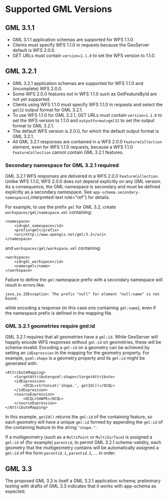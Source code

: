 # Supported GML Versions

## GML 3.1.1

-   GML 3.1.1 application schemas are supported for WFS 1.1.0.
-   Clients must specify WFS 1.1.0 in requests because the GeoServer default is WFS 2.0.0.
-   GET URLs must contain `version=1.1.0` to set the WFS version to 1.1.0.

## GML 3.2.1

-   GML 3.2.1 application schemas are supported for WFS 1.1.0 and (incomplete) WFS 2.0.0.
-   Some WFS 2.0.0 features not in WFS 1.1.0 such as GetFeatureById are not yet supported.
-   Clients using WFS 1.1.0 must specify WFS 1.1.0 in requests and select the `gml32` output format for GML 3.2.1.
-   To use WFS 1.1.0 for GML 3.2.1, GET URLs must contain `version=1.1.0` to set the WFS version to 1.1.0 and `outputFormat=gml32` to set the output format to GML 3.2.1.
-   The default WFS version is 2.0.0, for which the default output format is GML 3.2.1.
-   All GML 3.2.1 responses are contained in a WFS 2.0.0 `FeatureCollection` element, even for WFS 1.1.0 requests, because a WFS 1.1.0 `FeatureCollection` cannot contain GML 3.2.1 features.

### Secondary namespace for GML 3.2.1 required

GML 3.2.1 WFS responses are delivered in a WFS 2.0.0 `FeatureCollection`. Unlike WFS 1.1.0, WFS 2.0.0 does not depend explicitly on any GML version. As a consequence, the GML namespace is secondary and must be defined explicitly as a secondary namespace. See `app-schema.secondary-namespaces`{.interpreted-text role="ref"} for details.

For example, to use the prefix `gml` for GML 3.2, create `workspaces/gml/namespace.xml` containing:

    <namespace>
        <id>gml_namespace</id>
        <prefix>gml</prefix>
        <uri>http://www.opengis.net/gml/3.2</uri>
    </namespace>

and `workspaces/gml/workspace.xml` containing:

    <workspace>
        <id>gml_workspace</id>
        <name>gml</name>
    </workspace>

Failure to define the `gml` namespace prefix with a secondary namespace will result in errors like:

    java.io.IOException: The prefix "null" for element "null:name" is not bound.

while encoding a response (in this case one containing `gml:name`), even if the namespace prefix is defined in the mapping file.

### GML 3.2.1 geometries require gml:id

GML 3.2.1 requires that all geometries have a `gml:id`. While GeoServer will happily encode WFS responses without `gml:id` on geometries, these will be schema-invalid. Encoding a `gml:id` on a geometry can be achieved by setting an `idExpression` in the mapping for the geometry property. For example, `gsml:shape` is a geometry property and its `gml:id` might be generated with:

    <AttributeMapping>
        <targetAttribute>gsml:shape</targetAttribute>
        <idExpression>
            <OCQL>strConcat('shape.', getId())</OCQL>
        </idExpression>
        <sourceExpression>
            <OCQL>SHAPE</OCQL>
        </sourceExpression>
    </AttributeMapping>

In this example, `getId()` returns the `gml:id` of the containing feature, so each geometry will have a unique `gml:id` formed by appending the `gml:id` of the containing feature to the string `"shape."`.

If a multigeometry (such as a `MultiPoint` or `MultiSurface`) is assigned a `gml:id` of (for example) `parentid`, to permit GML 3.2.1 schema-validity, each geometry that the multigeometry contains will be automatically assigned a `gml:id` of the form `parentid.1`, `parentid.2`, \... in order.

## GML 3.3

The proposed GML 3.3 is itself a GML 3.2.1 application schema; preliminary testing with drafts of GML 3.3 indicates that it works with app-schema as expected.
